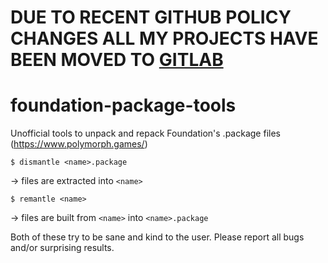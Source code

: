 # DUE TO RECENT GITHUB POLICY CHANGES ALL MY PROJECTS HAVE BEEN MOVED TO [GITLAB](https://gitlab.com/pegasusepsilon)

# foundation-package-tools
Unofficial tools to unpack and repack Foundation's .package files (https://www.polymorph.games/)

`$ dismantle <name>.package`

-> files are extracted into `<name>`

`$ remantle <name>`

-> files are built from `<name>` into `<name>.package`

Both of these try to be sane and kind to the user. Please report all bugs and/or surprising results.
